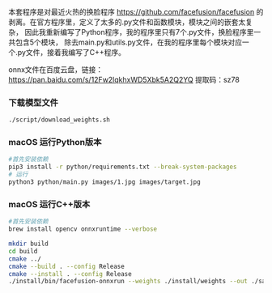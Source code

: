 本套程序是对最近火热的换脸程序 https://github.com/facefusion/facefusion 
的剥离。在官方程序里，定义了太多的.py文件和函数模块，模块之间的嵌套太复杂，
因此我重新编写了Python程序，我的程序里只有7个.py文件，换脸程序里一共包含5个模块，
除去main.py和utils.py文件，在我的程序里每个模块对应一个.py文件，接着我编写了C++程序。

onnx文件在百度云盘，链接：https://pan.baidu.com/s/12Fw2lqkhxWD5Xbk5A2Q2YQ 
提取码：sz78

### 下载模型文件
```bash
./script/download_weights.sh
```

### macOS 运行Python版本
```bash
#首先安装依赖
pip3 install -r python/requirements.txt --break-system-packages
# 运行
python3 python/main.py images/1.jpg images/target.jpg
```
### macOS 运行C++版本
```bash
#首先安装依赖
brew install opencv onnxruntime --verbose

mkdir build
cd build
cmake ../
cmake --build . --config Release
cmake --install . --config Release
./install/bin/facefusion-onnxrun --weights ./install/weights --out ./sample_out --source ../images/1.jpg --target ../images/target.jpg
```